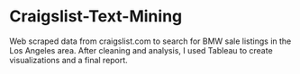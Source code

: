 # Craigslist-Text-Mining
Web scraped data from craigslist.com to search for BMW sale listings in the Los Angeles area. After cleaning and analysis, I used Tableau to create visualizations and a final report.

